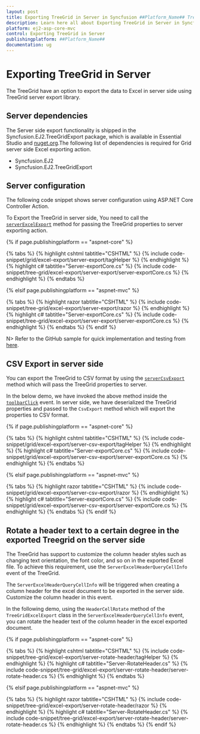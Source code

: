 ```yaml
---
layout: post
title: Exporting TreeGrid in Server in Syncfusion ##Platform_Name## Tree Grid Component
description: Learn here all about Exporting TreeGrid in Server in Syncfusion ##Platform_Name## Tree Grid Component of Syncfusion Essential JS 2 and more.
platform: ej2-asp-core-mvc
control: Exporting TreeGrid in Server
publishingplatform: ##Platform_Name##
documentation: ug
---
```



# Exporting TreeGrid in Server

The TreeGrid have an option to export the data to Excel in server side using TreeGrid server export library.

## Server dependencies

The Server side export functionality is shipped in the Syncfusion.EJ2.TreeGridExport package, which is available in Essential Studio and [nuget.org](https://www.nuget.org/).The following list of dependencies is required for Grid server side Excel exporting action.

* Syncfusion.EJ2
* Syncfusion.EJ2.TreeGridExport

## Server configuration

The following code snippet shows server configuration using ASP.NET Core Controller Action.

To Export the TreeGrid in server side, You need to call the [`serverExcelExport`](https://ej2.syncfusion.com/documentation/api/grid/#serverexcelexport) method for passing the TreeGrid properties to server exporting action.

{% if page.publishingplatform == "aspnet-core" %}

{% tabs %}
{% highlight cshtml tabtitle="CSHTML" %}
{% include code-snippet/grid/excel-export/server-export/tagHelper %}
{% endhighlight %}
{% highlight c# tabtitle="Server-exportCore.cs" %}
{% include code-snippet/tree-grid/excel-export/server-export/server-exportCore.cs %}
{% endhighlight %}
{% endtabs %}

{% elsif page.publishingplatform == "aspnet-mvc" %}

{% tabs %}
{% highlight razor tabtitle="CSHTML" %}
{% include code-snippet/tree-grid/excel-export/server-export/razor %}
{% endhighlight %}
{% highlight c# tabtitle="Server-exportCore.cs" %}
{% include code-snippet/tree-grid/excel-export/server-export/server-exportCore.cs %}
{% endhighlight %}
{% endtabs %}
{% endif %}



N> Refer to the GitHub sample for quick implementation and testing from [here](https://github.com/SyncfusionExamples/Grid-Server-side-export-ASP.Net-Core).

## CSV Export in server side

You can export the TreeGrid to CSV format by using the [`serverCsvExport`](https://ej2.syncfusion.com/documentation/api/grid/#servercsvexport) method which will pass the TreeGrid properties to server.

In the below demo, we have invoked the above method inside the [`toolbarClick`](https://ej2.syncfusion.com/documentation/api/treegrid#toolbarclick) event. In server side, we have deserialized the TreeGrid properties and passed to the `CsvExport` method which will export the properties to CSV format.

{% if page.publishingplatform == "aspnet-core" %}

{% tabs %}
{% highlight cshtml tabtitle="CSHTML" %}
{% include code-snippet/grid/excel-export/server-csv-export/tagHelper %}
{% endhighlight %}
{% highlight c# tabtitle="Server-exportCore.cs" %}
{% include code-snippet/grid/excel-export/server-csv-export/server-exportCore.cs %}
{% endhighlight %}
{% endtabs %}

{% elsif page.publishingplatform == "aspnet-mvc" %}

{% tabs %}
{% highlight razor tabtitle="CSHTML" %}
{% include code-snippet/grid/excel-export/server-csv-export/razor %}
{% endhighlight %}
{% highlight c# tabtitle="Server-exportCore.cs" %}
{% include code-snippet/grid/excel-export/server-csv-export/server-exportCore.cs %}
{% endhighlight %}
{% endtabs %}
{% endif %}



## Rotate a header text to a certain degree in the exported Treegrid on the server side

The TreeGrid has support to customize the column header styles such as changing text orientation, the font color, and so on in the exported Excel file. To achieve this requirement, use the `ServerExcelHeaderQueryCellInfo` event of the TreeGrid.

The `ServerExcelHeaderQueryCellInfo` will be triggered when creating a column header for the excel document to be exported in the server side. Customize the column header in this event.

In the following demo, using the `HeaderCellRotate` method of the `TreeGridExcelExport` class in the `ServerExcelHeaderQueryCellInfo` event, you can rotate the header text of the column header in the excel exported document.

{% if page.publishingplatform == "aspnet-core" %}

{% tabs %}
{% highlight cshtml tabtitle="CSHTML" %}
{% include code-snippet/tree-grid/excel-export/server-rotate-header/tagHelper %}
{% endhighlight %}
{% highlight c# tabtitle="Server-RotateHeader.cs" %}
{% include code-snippet/tree-grid/excel-export/server-rotate-header/server-rotate-header.cs %}
{% endhighlight %}
{% endtabs %}

{% elsif page.publishingplatform == "aspnet-mvc" %}

{% tabs %}
{% highlight razor tabtitle="CSHTML" %}
{% include code-snippet/tree-grid/excel-export/server-rotate-header/razor %}
{% endhighlight %}
{% highlight c# tabtitle="Server-RotateHeader.cs" %}
{% include code-snippet/tree-grid/excel-export/server-rotate-header/server-rotate-header.cs %}
{% endhighlight %}
{% endtabs %}
{% endif %}

